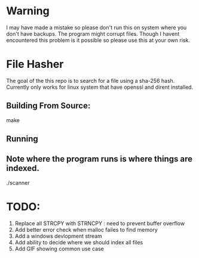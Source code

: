 # Warning 
I may have made a mistake so please don't run this on system where you don't have backups. The program might corrupt files. Though I havent encountered this problem is it possible 
so please use this at your own risk. 

# File Hasher

The goal of the this repo is to search for a file using a sha-256 hash. Currently only works for linux system that have openssl and dirent installed. 

## Building From Source:
  make

## Running 
  ## Note where the program runs is where things are indexed. 
  ./scanner
  
  
# TODO:
  1. Replace all STRCPY with STRNCPY : need to prevent buffer overflow 
  2. Add better error check when malloc failes to find memory
  3. Add a windows devlopment stream 
  4. Add ability to decide where we should index all files
  5. Add GIF showing common use case 
